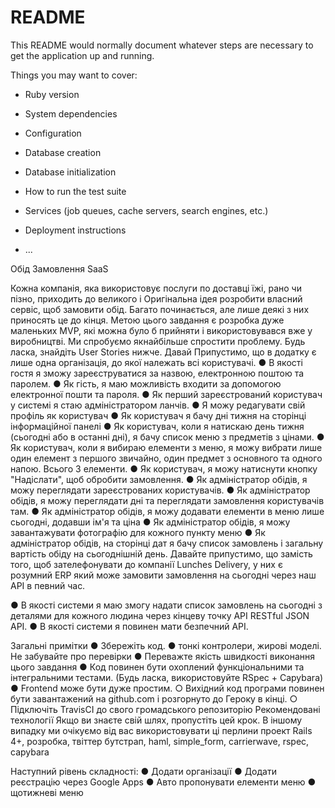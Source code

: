 # README

This README would normally document whatever steps are necessary to get the
application up and running.

Things you may want to cover:

* Ruby version

* System dependencies

* Configuration

* Database creation

* Database initialization

* How to run the test suite

* Services (job queues, cache servers, search engines, etc.)

* Deployment instructions

* ...


Обід Замовлення SaaS

Кожна компанія, яка використовує послуги по доставці їжі, рано чи пізно, приходить до великого і
Оригінальна ідея розробити власний сервіс, щоб замовити обід. Багато починається, але лише деякі з них приносять
це до кінця. Метою цього завдання є розробка дуже маленьких MVP, які можна було б прийняти і
використовувався вже у виробництві.
Ми спробуємо якнайбільше спростити проблему. Будь ласка, знайдіть User Stories нижче. Давай
Припустимо, що в додатку є лише одна організація, до якої належать всі користувачі.
● В якості гостя я зможу зареєструватися за назвою, електронною поштою та паролем.
● Як гість, я маю можливість входити за допомогою електронної пошти та пароля.
● Як перший зареєстрований користувач у системі я стаю адміністратором ланчів.
● Я можу редагувати свій профіль як користувач
● Як користувач я бачу дні тижня на сторінці інформаційної панелі
● Як користувач, коли я натискаю день тижня (сьогодні або в останні дні), я бачу список меню
з предметів з цінами.
● Як користувач, коли я вибираю елементи з меню, я можу вибрати лише один елемент з першого
звичайно, один предмет з основного та одного напою. Всього 3 елементи.
● Як користувач, я можу натиснути кнопку "Надіслати", щоб обробити замовлення.
● Як адміністратор обідів, я можу переглядати зареєстрованих користувачів.
● Як адміністратор обідів, я можу переглядати дні та переглядати замовлення користувачів там.
● Як адміністратор обідів, я можу додавати елементи в меню лише сьогодні, додавши ім'я та
ціна
● Як адміністратор обідів, я можу завантажувати фотографію для кожного пункту меню
● Як адміністратор обідів, на сторінці дат я бачу список замовлень і загальну вартість обіду
на сьогоднішній день.
Давайте припустимо, що замість того, щоб зателефонувати до компанії Lunches Delivery, у них є розумний ERP
який може замовити замовлення на сьогодні через наш API в певний час.

● В якості системи я маю змогу надати список замовлень на сьогодні з деталями для кожного
людина через кінцеву точку API RESTful JSON API.
● В якості системи я повинен мати безпечний API.

Загальні примітки
● Збережіть код.
● тонкі контролери, жирові моделі. Не забувайте про перевірки
● Переважте якість швидкості виконання цього завдання
● Код повинен бути охоплений функціональними та інтегральними тестами. (Будь ласка, використовуйте
RSpec + Capybara)
● Frontend може бути дуже простим.
○ Вихідний код програми повинен бути завантажений на github.com і розгорнуто до
Героку в кінці.
○ Підключіть TravisCI до свого громадського репозиторію
Рекомендовані технології
Якщо ви знаєте свій шлях, пропустіть цей крок. В іншому випадку ми очікуємо від вас використовувати ці перлини
проект Rails 4+, розробка, твіттер бутстрап, haml, simple_form, carrierwave, rspec, capybara

Наступний рівень складності:
● Додати організації
● Додати реєстрацію через Google Apps
● Авто пропонувати елементи меню
● щотижневі меню